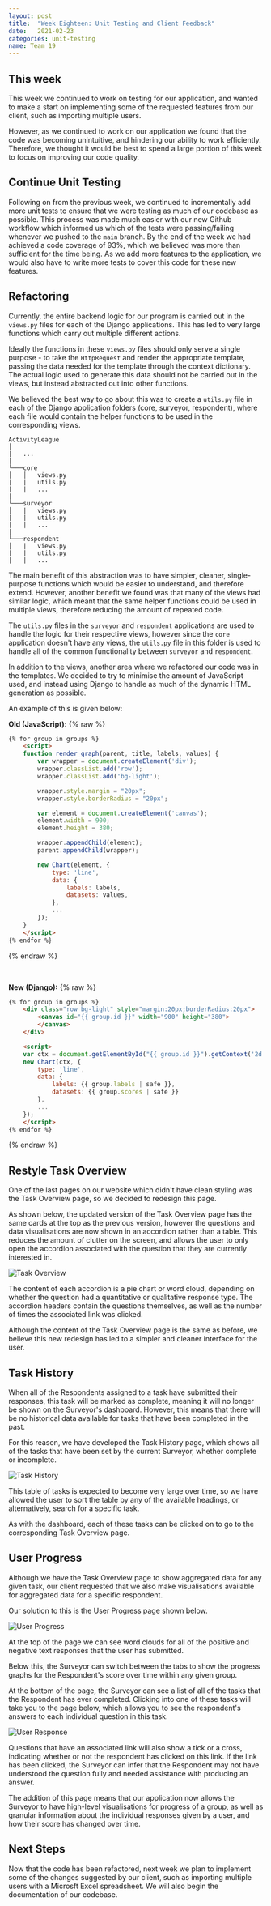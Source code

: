 ```yaml
---
layout: post
title:  "Week Eighteen: Unit Testing and Client Feedback"
date:   2021-02-23
categories: unit-testing
name: Team 19
---
```


## This week

This week we continued to work on testing for our application, and wanted to make a start on implementing some of the requested features from our client, such as importing multiple users.

However, as we continued to work on our application we found that the code was becoming unintuitive, and hindering our ability to work efficiently. Therefore, we thought it would be best to spend a large portion of this week to focus on improving our code quality.

## Continue Unit Testing

Following on from the previous week, we continued to incrementally add more unit tests to ensure that we were testing as much of our codebase as possible. This process was made much easier with our new Github workflow which informed us which of the tests were passing/failing whenever we pushed to the `main` branch. By the end of the week we had achieved a code coverage of 93%, which we believed was more than sufficient for the time being. As we add more features to the application, we would also have to write more tests to cover this code for these new features.

## Refactoring

Currently, the entire backend logic for our program is carried out in the `views.py` files for each of the Django applications. This has led to very large functions which carry out multiple different actions.

Ideally the functions in these `views.py` files should only serve a single purpose - to take the `HttpRequest` and render the appropriate template, passing the data needed for the template through the context dictionary. The actual logic used to generate this data should not be carried out in the views, but instead abstracted out into other functions.

We believed the best way to go about this was to create a `utils.py` file in each of the Django application folders (core, surveyor, respondent), where each file would contain the helper functions to be used in the corresponding views.

```
ActivityLeague    
│
|   ...
|
└───core
│   │   views.py
|   |   utils.py
|   |   ...
|
└───surveyor
│   |   views.py
|   |   utils.py
|   |   ...
|
└───respondent
│   |   views.py
|   |   utils.py
|   |   ...
```

The main benefit of this abstraction was to have simpler, cleaner, single-purpose functions which would be easier to understand, and therefore extend. However, another benefit we found was that many of the views had similar logic, which meant that the same helper functions could be used in multiple views, therefore reducing the amount of repeated code.

The `utils.py` files in the `surveyor` and `respondent` applications are used to handle the logic for their respective views, however since the `core` application doesn't have any views, the `utils.py` file in this folder is used to handle all of the common functionality between `surveyor` and `respondent`.

In addition to the views, another area where we refactored our code was in the templates. We decided to try to minimise the amount of JavaScript used, and instead using Django to handle as much of the dynamic HTML generation as possible.

An example of this is given below:

**Old (JavaScript):**
{% raw %}
```html
{% for group in groups %}
    <script>
    function render_graph(parent, title, labels, values) {
        var wrapper = document.createElement('div');
        wrapper.classList.add('row');
        wrapper.classList.add('bg-light');

        wrapper.style.margin = "20px";
        wrapper.style.borderRadius = "20px";

        var element = document.createElement('canvas');
        element.width = 900;
        element.height = 380;

        wrapper.appendChild(element);
        parent.appendChild(wrapper);

        new Chart(element, {
            type: 'line',
            data: {
                labels: labels,
                datasets: values,
            },
            ...
        });
    }
    </script>
{% endfor %}
```
{% endraw %}

<br>

**New (Django):**
{% raw %}
```html
{% for group in groups %}
    <div class="row bg-light" style="margin:20px;borderRadius:20px">
        <canvas id="{{ group.id }}" width="900" height="380">
        </canvas>
    </div>

    <script>
    var ctx = document.getElementById("{{ group.id }}").getContext('2d');
    new Chart(ctx, {
        type: 'line',
        data: {
            labels: {{ group.labels | safe }},
            datasets: {{ group.scores | safe }}
        },
        ...
    });
    </script>
{% endfor %}
```
{% endraw %}

## Restyle Task Overview

One of the last pages on our website which didn't have clean styling was the Task Overview page, so we decided to redesign this page.

As shown below, the updated version of the Task Overview page has the same cards at the top as the previous version, however the questions and data visualisations are now shown in an accordion rather than a table. This reduces the amount of clutter on the screen, and allows the user to only open the accordion associated with the question that they are currently interested in.

![Task Overview](/COMP0016_2020_21_Team19/assets/task_overview_accordion.png)

The content of each accordion is a pie chart or word cloud, depending on whether the question had a quantitative or qualitative response type. The accordion headers contain the questions themselves, as well as the number of times the associated link was clicked.

Although the content of the Task Overview page is the same as before, we believe this new redesign has led to a simpler and cleaner interface for the user.

## Task History

When all of the Respondents assigned to a task have submitted their responses, this task will be marked as complete, meaning it will no longer be shown on the Surveyor's dashboard. However, this means that there will be no historical data available for tasks that have been completed in the past.

For this reason, we have developed the Task History page, which shows all of the tasks that have been set by the current Surveyor, whether complete or incomplete.

![Task History](/COMP0016_2020_21_Team19/assets/task_history.png)

This table of tasks is expected to become very large over time, so we have allowed the user to sort the table by any of the available headings, or alternatively, search for a specific task.

As with the dashboard, each of these tasks can be clicked on to go to the corresponding Task Overview page.

## User Progress

Although we have the Task Overview page to show aggregated data for any given task, our client requested that we also make visualisations available for aggregated data for a specific respondent.

Our solution to this is the User Progress page shown below.

![User Progress](/COMP0016_2020_21_Team19/assets/user_progress.png)

At the top of the page we can see word clouds for all of the positive and negative text responses that the user has submitted.

Below this, the Surveyor can switch between the tabs to show the progress graphs for the Respondent's score over time within any given group.

At the bottom of the page, the Surveyor can see a list of all of the tasks that the Respondent has ever completed. Clicking into one of these tasks will take you to the page below, which allows you to see the respondent's answers to each individual question in this task.

![User Response](/COMP0016_2020_21_Team19/assets/user_response.png)

Questions that have an associated link will also show a tick or a cross, indicating whether or not the respondent has clicked on this link. If the link has been clicked, the Surveyor can infer that the Respondent may not have understood the question fully and needed assistance with producing an answer.

The addition of this page means that our application now allows the Surveyor to have high-level visualisations for progress of a group, as well as granular information about the individual responses given by a user, and how their score has changed over time.

## Next Steps

Now that the code has been refactored, next week we plan to implement some of the changes suggested by our client, such as importing multiple users with a Microsft Excel spreadsheet. We will also begin the documentation of our codebase.